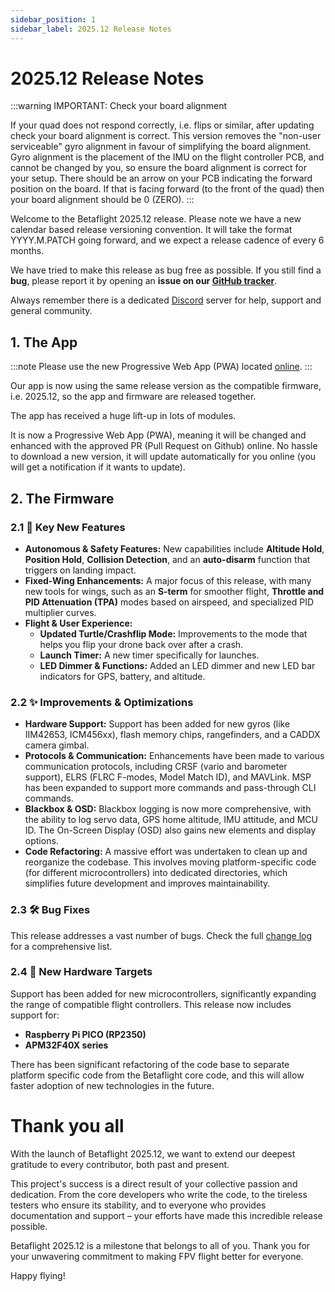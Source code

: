 ```yaml
---
sidebar_position: 1
sidebar_label: 2025.12 Release Notes
---
```


# 2025.12 Release Notes

:::warning
IMPORTANT: Check your board alignment

If your quad does not respond correctly, i.e. flips or similar, after updating check your board alignment is correct. This version removes the "non-user serviceable" gyro alignment in favour of simplifying the board alignment. Gyro alignment is the placement of the IMU on the flight controller PCB, and cannot be changed by you, so ensure the board alignment is correct for your setup. There should be an arrow on your PCB indicating the forward position on the board. If that is facing forward (to the front of the quad) then your board alignment should be 0 (ZERO). 
:::

Welcome to the Betaflight 2025.12 release. Please note we have a new calendar based release versioning convention. It will take the format YYYY.M.PATCH going forward, and we expect a release cadence of every 6 months. 

We have tried to make this release as bug free as possible. If you still find a **bug**, please report it by opening an **issue on our [GitHub tracker](https://github.com/betaflight/betaflight/issues)**.

Always remember there is a dedicated [Discord](https://discord.gg/n4E6ak4u3c) server for help, support and general community.

## 1. The App

:::note
Please use the new Progressive Web App (PWA) located [online](https://app.betaflight.com).
:::

Our app is now using the same release version as the compatible firmware, i.e. 2025.12, so the app and firmware are released together.

The app has received a huge lift-up in lots of modules. 

It is now a Progressive Web App (PWA), meaning it will be changed and enhanced with the approved PR (Pull Request on Github) online. No hassle to download a new version, it will update automatically for you online (you will get a notification if it wants to update).

## 2. The Firmware

### 2.1 🚀 Key New Features

* **Autonomous & Safety Features:** New capabilities include **Altitude Hold**, **Position Hold**, **Collision Detection**, and an **auto-disarm** function that triggers on landing impact.
* **Fixed-Wing Enhancements:** A major focus of this release, with many new tools for wings, such as an **S-term** for smoother flight, **Throttle and PID Attenuation (TPA)** modes based on airspeed, and specialized PID multiplier curves.
* **Flight & User Experience:**
  * **Updated Turtle/Crashflip Mode:** Improvements to the mode that helps you flip your drone back over after a crash.
  * **Launch Timer:** A new timer specifically for launches.
  * **LED Dimmer & Functions:** Added an LED dimmer and new LED bar indicators for GPS, battery, and altitude.

### 2.2 ✨ Improvements & Optimizations

* **Hardware Support:** Support has been added for new gyros (like IIM42653, ICM456xx), flash memory chips, rangefinders, and a CADDX camera gimbal.
* **Protocols & Communication:** Enhancements have been made to various communication protocols, including CRSF (vario and barometer support), ELRS (FLRC F-modes, Model Match ID), and MAVLink. MSP has been expanded to support more commands and pass-through CLI commands.
* **Blackbox & OSD:** Blackbox logging is now more comprehensive, with the ability to log servo data, GPS home altitude, IMU attitude, and MCU ID. The On-Screen Display (OSD) also gains new elements and display options.
* **Code Refactoring:** A massive effort was undertaken to clean up and reorganize the codebase. This involves moving platform-specific code (for different microcontrollers) into dedicated directories, which simplifies future development and improves maintainability.

### 2.3 🛠️ Bug Fixes

This release addresses a vast number of bugs. Check the full [change log](https://github.com/betaflight/betaflight/compare/4.5.0...2025.12.0-RC1) for a comprehensive list.

### 2.4 🎯 New Hardware Targets

Support has been added for new microcontrollers, significantly expanding the range of compatible flight controllers. This release now includes support for:
* **Raspberry Pi PICO (RP2350)**
* **APM32F40X series**

There has been significant refactoring of the code base to separate platform specific code from the Betaflight core code, and this will allow faster adoption of new technologies in the future.

# Thank you all

With the launch of Betaflight 2025.12, we want to extend our deepest gratitude to every contributor, both past and present.

This project's success is a direct result of your collective passion and dedication. From the core developers who write the code, to the tireless testers who ensure its stability, and to everyone who provides documentation and support – your efforts have made this incredible release possible.

Betaflight 2025.12 is a milestone that belongs to all of you. Thank you for your unwavering commitment to making FPV flight better for everyone.

Happy flying!
